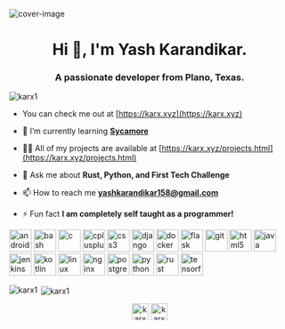 ![cover-image](https://user-images.githubusercontent.com/49726028/102956321-86f9bc80-449d-11eb-8abc-6557d7102229.png)

<h1 align="center">Hi 👋, I'm Yash Karandikar.</h1>
<h3 align="center">A passionate developer from Plano, Texas.</h3>

<p align="left"> <img src="https://komarev.com/ghpvc/?username=karx1" alt="karx1" /> </p>

- You can check me out at [https://karx.xyz](https://karx.xyz)

- 🌱 I’m currently learning [**Sycamore**](https://github.com/sycamore-rs/sycamore)

- 👨‍💻 All of my projects are available at [https://karx.xyz/projects.html](https://karx.xyz/projects.html)

- 💬 Ask me about **Rust, Python, and First Tech Challenge**

- 📫 How to reach me **yashkarandikar158@gmail.com**

- ⚡ Fun fact **I am completely self taught as a programmer!**

<p align="left"><img src="https://devicons.github.io/devicon/devicon.git/icons/android/android-original-wordmark.svg" alt="android" width="40" height="40"/> <img src="https://www.vectorlogo.zone/logos/gnu_bash/gnu_bash-icon.svg" alt="bash" width="40" height="40"/> <img src="https://devicons.github.io/devicon/devicon.git/icons/c/c-original.svg" alt="c" width="40" height="40"/> <img src="https://devicons.github.io/devicon/devicon.git/icons/cplusplus/cplusplus-original.svg" alt="cplusplus" width="40" height="40"/> <img src="https://devicons.github.io/devicon/devicon.git/icons/css3/css3-original-wordmark.svg" alt="css3" width="40" height="40"/> <img src="https://devicons.github.io/devicon/devicon.git/icons/django/django-original.svg" alt="django" width="40" height="40"/> <img src="https://devicons.github.io/devicon/devicon.git/icons/docker/docker-original-wordmark.svg" alt="docker" width="40" height="40"/> <img src="https://www.vectorlogo.zone/logos/pocoo_flask/pocoo_flask-icon.svg" alt="flask" width="40" height="40"/> <img src="https://www.vectorlogo.zone/logos/git-scm/git-scm-icon.svg" alt="git" width="40" height="40"/> <img src="https://devicons.github.io/devicon/devicon.git/icons/html5/html5-original-wordmark.svg" alt="html5" width="40" height="40"/> <img src="https://devicons.github.io/devicon/devicon.git/icons/java/java-original-wordmark.svg" alt="java" width="40" height="40"/> <img src="https://www.vectorlogo.zone/logos/jenkins/jenkins-icon.svg" alt="jenkins" width="40" height="40"/> <img src="https://www.vectorlogo.zone/logos/kotlinlang/kotlinlang-icon.svg" alt="kotlin" width="40" height="40"/> <img src="https://devicons.github.io/devicon/devicon.git/icons/linux/linux-original.svg" alt="linux" width="40" height="40"/> <img src="https://devicons.github.io/devicon/devicon.git/icons/nginx/nginx-original.svg" alt="nginx" width="40" height="40"/> <img src="https://devicons.github.io/devicon/devicon.git/icons/postgresql/postgresql-original-wordmark.svg" alt="postgresql" width="40" height="40"/> <img src="https://devicons.github.io/devicon/devicon.git/icons/python/python-original.svg" alt="python" width="40" height="40"/> <img src="https://devicons.github.io/devicon/devicon.git/icons/rust/rust-plain.svg" alt="rust" width="40" height="40"/> <img src="https://www.vectorlogo.zone/logos/tensorflow/tensorflow-icon.svg" alt="tensorflow" width="40" height="40"/></p>

<p><img align="left" src="https://github-readme-stats.vercel.app/api/top-langs/?username=karx1&layout=compact&hide=html" alt="karx1" /></p>

<p>&nbsp;<img align="center" src="https://github-readme-stats.vercel.app/api?username=karx1&show_icons=true" alt="karx1" /></p>

<p align="center">
<a href="https://dev.to/karx1" target="blank"><img align="center" src="https://cdn.jsdelivr.net/npm/simple-icons@3.0.1/icons/dev-dot-to.svg" alt="karx1" height="30" width="30" /></a>
<a href="https://www.youtube.com/channel/UCg3x6EXtKzeBiLnO-T1ge_A" target="blank"><img align="center" src="https://cdn.jsdelivr.net/npm/simple-icons@3.0.1/icons/youtube.svg" alt="karx" height="30" width="30" /></a>
</p>
